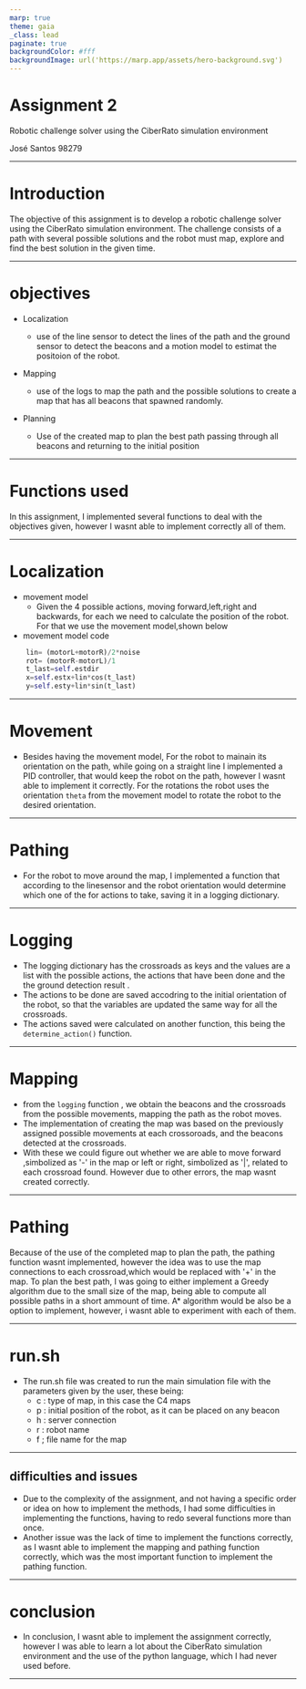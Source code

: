 ```yaml
---
marp: true
theme: gaia
_class: lead
paginate: true
backgroundColor: #fff
backgroundImage: url('https://marp.app/assets/hero-background.svg')
---
```

# Assignment 2
Robotic challenge solver
using the CiberRato simulation environment

José Santos 98279

--- 

# Introduction
The objective of this assignment is to develop a robotic challenge solver using the CiberRato simulation environment. The challenge consists of a path with several possible solutions and the robot must map, explore and find the best solution in the given time.

---
# objectives
- Localization 
    - use of the line sensor to detect the lines of the path and the ground sensor to detect the beacons and a motion model to estimat the positoion of the robot.

- Mapping
    - use of the logs to map the path and the possible solutions to create a map that has all beacons that spawned randomly.

- Planning
  - Use of the created map to plan the best path passing through all beacons and returning to the initial position

---
# Functions used
In this assignment, I implemented several functions to deal with the objectives given, however I wasnt able to implement correctly all of them. 


---
# Localization

- movement model 
    - Given the 4 possible actions, moving forward,left,right and backwards, for each we need to calculate the position of the robot. For that we use the movement model,shown below
- movement model code
```python
    lin= (motorL+motorR)/2*noise 
    rot= (motorR-motorL)/1 
    t_last=self.estdir
    x=self.estx+lin*cos(t_last)
    y=self.esty+lin*sin(t_last)
```
---
# Movement 
- Besides having the movement model, For the robot to mainain its orientation on the path, while going on a straight line I implemented a PID controller, that would keep the robot on the path, however I wasnt able to implement it correctly. For the rotations the robot uses the orientation `theta` from the movement model to rotate the robot to the desired orientation. 

---
# Pathing 
- For the robot to move around the map, I implemented a function that according to the linesensor and the robot orientation would determine which one of the for actions to take, saving it in a logging dictionary.
---
# Logging
  - The logging dictionary has the crossroads as keys and the values are a list with the possible actions, the actions that have been done and the the ground detection result .
  - The actions to be done are saved accodring to the initial orientation of the robot, so that the variables are updated the same way for all the crossroads.
  - The actions saved were calculated on another function, this being the `determine_action()` function.


---
# Mapping
   
- from the `logging` function , we obtain the beacons and the crossroads from the possible movements, mapping the path as the robot moves.
- The implementation of creating the map was based on the previously assigned possible movements at each crossoroads, and the beacons detected at the crossroads. 
- With these we could figure out whether we are able to move forward ,simbolized as '-' in the map or left or right, simbolized as  '|', related to each crossroad found. 
However due to other errors, the map wasnt created correctly. 

---
# Pathing
Because of the use of the completed map to plan the path, the pathing function wasnt implemented, however the idea was to use the map connections to each crossroad,which would be replaced with '+' in the map. To plan the best path, I was going to either implement a Greedy algorithm due to the small size of the map, being able to compute all possible paths in a short ammount of time.
A* algorithm would be also be a option to implement, however, i wasnt able to experiment with each of them.

---
# run.sh
- The run.sh file was created to run the main simulation file with the parameters given by the user, these being:
  - c : type of map, in this case the C4 maps
  - p : initial position of the robot, as it can be placed on any beacon
  - h : server connection
  - r : robot name
  - f ; file name for the map
---
## difficulties and issues 


- Due to the complexity of the assignment, and not having a specific order or idea on how to implement the methods, I had some difficulties in implementing the functions, having to redo several functions more than once.
- Another issue was the lack of time to implement the functions correctly, as I wasnt able to implement the mapping and pathing function  correctly, which was the most important function to implement the pathing function.
   
---

# conclusion
- In conclusion, I wasnt able to implement the assignment correctly, however I was able to learn a lot about the CiberRato simulation environment and the use of the python language, which I had never used before.


---